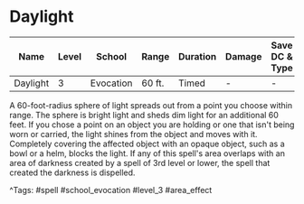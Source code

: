 # Daylight

| Name | Level | School | Range | Duration | Damage | Save DC & Type |
|------|-------|--------|-------|----------|--------|----------------|
| Daylight | 3 | Evocation | 60 ft. | Timed | - | - |

A 60-foot-radius sphere of light spreads out from a point you choose within range. The sphere is bright light and sheds dim light for an additional 60 feet. If you chose a point on an object you are holding or one that isn't being worn or carried, the light shines from the object and moves with it. Completely covering the affected object with an opaque object, such as a bowl or a helm, blocks the light. If any of this spell's area overlaps with an area of darkness created by a spell of 3rd level or lower, the spell that created the darkness is dispelled.

^Tags: #spell #school_evocation #level_3 #area_effect
